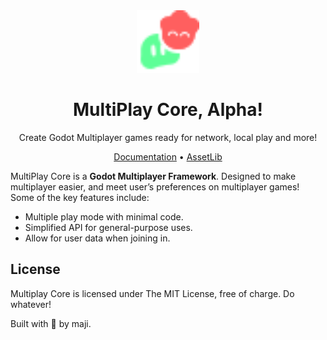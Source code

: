 <center>

<img src="addons/MultiplayCore/icons/icon.svg" height="100">

# MultiPlay Core, Alpha!

Create Godot Multiplayer games ready for network, local play and more!

[Documentation](https://mpc.himaji.xyz/docs) • [AssetLib](https://godotengine.org/asset-library/asset/2889)

</center>

MultiPlay Core is a **Godot Multiplayer Framework**. Designed to make multiplayer easier, and meet user’s preferences on multiplayer games! Some of the key features include:

- Multiple play mode with minimal code.
- Simplified API for general-purpose uses.
- Allow for user data when joining in.

## License

Multiplay Core is licensed under The MIT License, free of charge. Do whatever!

Built with 💖 by maji.
